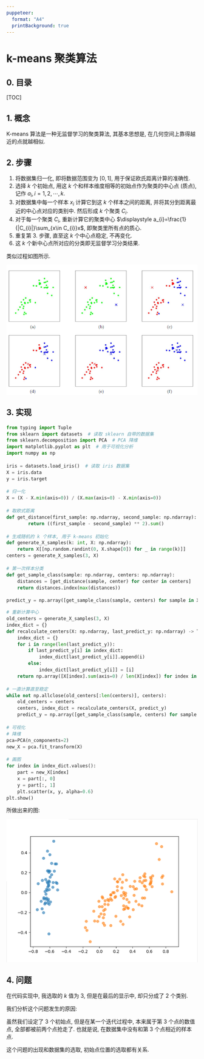 ```yaml
---
puppeteer:
  format: "A4"
  printBackground: true
---
```


# k-means 聚类算法

<style>
img {
    margin: 0 auto; 
    display: block;
}
</style>

## 0. 目录

[TOC]


## 1. 概念

K-means 算法是一种无监督学习的聚类算法, 其基本思想是, 在几何空间上靠得越近的点就越相似.

## 2. 步骤

1. 将数据集归一化, 即将数据范围变为 $[0,1]$, 用于保证欧氏距离计算的准确性.
2. 选择 $k$ 个初始点, 用这 $k$ 个和样本维度相等的初始点作为聚类的中心点 (质点), 记作 $a_{i}, i=1,2,\cdots,k$.
3. 对数据集中每一个样本 $x_{i}$ 计算它到这 $k$ 个样本之间的距离, 并将其分到距离最近的中心点对应的类别中. 然后形成 $k$ 个聚类 $C_{i}$.
4. 对于每一个聚类 $C_{i}$, 重新计算它的聚类中心 $\displaystyle a_{i}=\frac{1}{|C_{i}|}\sum_{x\in C_{i}}x$, 即聚类里所有点的质心.
5. 重复第 3. 步骤, 直至这 $k$ 个中心点稳定, 不再变化.
6. 这 $k$ 个新中心点所对应的分类即无监督学习分类结果.

类似过程如图所示.

![](images/2021-06-10-17-25-26.png)

## 3. 实现

``` python
from typing import Tuple
from sklearn import datasets  # 读取 sklearn 自带的数据集
from sklearn.decomposition import PCA  # PCA 降维
import matplotlib.pyplot as plt  # 用于可视化分析
import numpy as np

iris = datasets.load_iris()  # 读取 iris 数据集
X = iris.data 
y = iris.target

# 归一化
X = (X - X.min(axis=0)) / (X.max(axis=0) - X.min(axis=0))

# 取欧式距离
def get_distance(first_sample: np.ndarray, second_sample: np.ndarray):
        return ((first_sample - second_sample) ** 2).sum()

# 生成随机的 k 个样本, 用于 k-means 初始化
def generate_X_samples(k: int, X: np.ndarray):
    return X[[np.random.randint(0, X.shape[0]) for _ in range(k)]]
centers = generate_X_samples(3, X)

# 第一次样本分类
def get_sample_class(sample: np.ndarray, centers: np.ndarray):
    distances = [get_distance(sample, center) for center in centers]
    return distances.index(max(distances))

predict_y = np.array([get_sample_class(sample, centers) for sample in X])
```


``` python
# 重新计算中心
old_centers = generate_X_samples(3, X)
index_dict = {}
def recalculate_centers(X: np.ndarray, last_predict_y: np.ndarray) -> Tuple[np.ndarray]:
    index_dict = {}
    for i in range(len(last_predict_y)):
        if last_predict_y[i] in index_dict:
            index_dict[last_predict_y[i]].append(i)
        else:
            index_dict[last_predict_y[i]] = [i]
    return np.array([X[index].sum(axis=0) / len(X[index]) for index in index_dict.values()]), index_dict

# 一直计算直至稳定
while not np.allclose(old_centers[:len(centers)], centers):
    old_centers = centers
    centers, index_dict = recalculate_centers(X, predict_y)
    predict_y = np.array([get_sample_class(sample, centers) for sample in X])

# 可视化
# 降维
pca=PCA(n_components=2)
new_X = pca.fit_transform(X)

# 画图
for index in index_dict.values():
    part = new_X[index]
    x = part[:, 0]
    y = part[:, 1]
    plt.scatter(x, y, alpha=0.6)
plt.show()
```

所做出来的图:

![](images/2021-06-10-17-27-32.png)

## 4. 问题

在代码实现中, 我选取的 $k$ 值为 $3$, 但是在最后的显示中, 却只分成了 $2$ 个类别.

我们分析这个问题发生的原因:

虽然我们设定了 $3$ 个初始点, 但是在某一个迭代过程中, 本来属于第 $3$ 个点的数值点, 全部都被前两个点抢走了. 也就是说, 在数据集中没有和第 $3$ 个点相近的样本点.

这个问题的出现和数据集的选取, 初始点位置的选取都有关系.